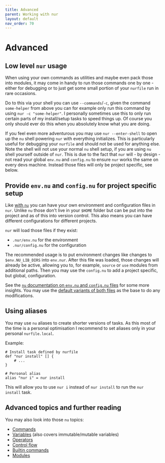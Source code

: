```yaml
---
title: Advanced
parent: Working with nur
layout: default
nav_order: 70
---
```


# Advanced

## Low level `nur` usage

When using your own commands as utilities and maybe even pack those into modules, it may come in handy to
run those commands one by one - either for debugging or to just get some small portion of your `nurfile`
run in rare occasions.

Do to this via your shell you can use `--commands`/`-c`, given the command `some-helper` from above you can
for example only run this command by using `nur -c "some-helper"`. I personally sometimes use this to only
run certain parts of my install/setup tasks to speed things up. Of course you only should ever do this when you
absolutely know what you are doing.

If you feel even more adventurous you may use `nur --enter-shell` to open up the `nu` shell powering `nur`
with everything initializes. This is particularly useful for debugging your `nurfile` and should not be used
for anything else. Note the shell will not use your normal `nu` shell setup, if you are using `nu` shell yourself
outside of `nur`. This is due to the fact that `nur` will - by design - not read your global `env.nu` and
`config.nu` to ensure `nur` works the same on every devs machine. Instead those files will only be project
specific, see below.

## Provide `env.nu` and `config.nu` for project specific setup

Like [with `nu`](https://www.nushell.sh/book/configuration.html) you can have your own environment
and configuration files in `nur`. Unlike `nu` those don't live in your `$HOME` folder but can be put into the
project and as of this into version control. This also means you can have different configurations for
different projects.

`nur` will load those files if they exist:

- `.nur/env.nu` for the environment
- `.nur/config.nu` for the configuration

The recommended usage is to put environment changes like changes to `$env.NU_LIB_DIRS` into `env.nur`.
After this file was loaded, those changes will already be active, allowing you to, for example, `source` or
`use` modules from additional paths. Then you may use the `config.nu` to add a project specific, but global,
configuration.

See the [`nu` documentation on `env.nu` and `config.nu` files](https://www.nushell.sh/book/configuration.html#nushell-configuration-with-env-nu-and-config-nu)
for some more insights. You may use the [default variants of both files](https://github.com/nur-taskrunner/nur/tree/main/src/nu-scripts)
as the base to do any modifications.

## Using aliases

You may use `nu` aliases to create shorter versions of tasks. As this most of the time is a personal optimisation
I recommend to set aliases only in your personal `nurfile.local`.

Example:

```nushell
# Install task defined by nurfile
def "nur install" [] {
    # ...
}

# Personal alias
alias "nur i" = nur install
```

This will allow you to use `nur i` instead of `nur install` to run the `nur install` task.

## Advanced topics and further reading

You may also look into those `nu` topics:

- [Commands](https://www.nushell.sh/book/custom_commands.html)
- [Variables](https://www.nushell.sh/book/variables_and_subexpressions.html) (also covers immutable/mutable variables)
- [Operators](https://www.nushell.sh/book/operators.html)
- [Control flow](https://www.nushell.sh/book/control_flow.html)
- [Builtin commands](https://www.nushell.sh/commands/)
- [Modules](https://www.nushell.sh/book/modules.html)

